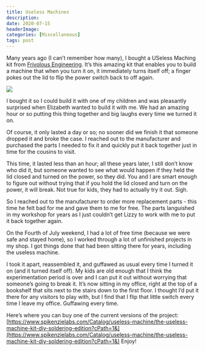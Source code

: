 ```yaml
---
title: Useless Machines
description: 
date: 2020-07-15
headerImage: 
categories: [Miscellaneous]
tags: post
---
```


Many years ago (I can’t remember how many), I bought a USeless Maching kit from [Frivolous Engineering](https://www.instructables.com/member/Frivolous%20Engineering/instructables/). It’s this amazing kit that enables you to build a machine that when you turn it on, it immediately turns itself off; a finger pokes out the lid to flip the power switch back to off again.

![](/images/2020/uesless-machine_1.jpg)

I bought it so I could build it with one of my children and was pleasantly surprised when Elizabeth wanted to build it with me. We had an amazing hour or so putting this thing together and big laughs every time we turned it on.

Of course, it only lasted a day or so; no sooner did we finish it that someone dropped it and broke the case. I reached out to the manufacturer and purchased the parts I needed to fix it and quickly put it back together just in time for the cousins to visit.

This time, it lasted less than an hour; all these years later, I still don’t know who did it, but someone wanted to see what would happen if they held the lid closed and turned on the power, so they did. You and I are smart enough to figure out without trying that if you hold the lid closed and turn on the power, it will break. Not true for kids, they had to actually try it out. Sigh.

So I reached out to the manufacturer to order more replacement parts - this time he felt bad for me and gave them to me for free. The parts languished in my workshop for years as I just couldn’t get Lizzy to work with me to put it back together again.

On the Fourth of July weekend, I had a lot of free time (because we were safe and stayed home), so I worked through a lot of unfinished projects in my shop. I got things done that had been sitting there for years, including the useless machine.

I took it apart, reassembled it, and guffawed as usual every time I turned it on (and it turned itself off). My kids are old enough that I think the experimentation period is over and I can put it out without worrying that someone’s going to break it. It’s now sitting in my office, right at the top of a bookshelf that sits next to the stairs down to the first floor. I thought I’d put it there for any visitors to play with, but I find that I flip that little switch every time I leave my office. Guffawing every time.

Here’s where you can buy one of the current versions of the project: [https://www.spikenzielabs.com/Catalog/useless-machine/the-useless-machine-kit-diy-soldering-edition?cPath=1&](https://www.spikenzielabs.com/Catalog/useless-machine/the-useless-machine-kit-diy-soldering-edition?cPath=1&) Enjoy!